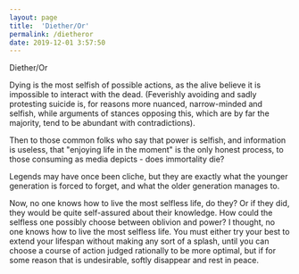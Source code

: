 ```yaml
---
layout: page
title:  'Diether/Or'
permalink: /dietheror
date: 2019-12-01 3:57:50
---
```


Diether/Or

Dying is the most selfish of possible actions, as the alive believe it is impossible to interact with the dead. (Feverishly avoiding and sadly protesting suicide is, for reasons more nuanced, narrow-minded and selfish, while arguments of stances opposing this, which are by far the majority, tend to be abundant with contradictions).

Then to those common folks who say that power is selfish, and information is useless, that "enjoying life in the moment" is the only honest process, to those consuming as media depicts - does immortality die?

Legends may have once been cliche, but they are exactly what the younger generation is forced to forget, and what the older generation manages to.

Now, no one knows how to live the most selfless life, do they? Or if they did, they would be quite self-assured about their knowledge. How could the selfless one possibly choose between oblivion and power? I thought, no one knows how to live the most selfless life. You must either try your best to extend your lifespan without making any sort of a splash, until you can choose a course of action judged rationally to be more optimal, but if for some reason that is undesirable, softly disappear and rest in peace.


